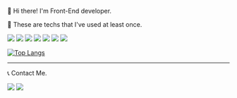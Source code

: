 👋  Hi there! I'm Front-End developer.



🔎  These are techs that I've used at least once.

<img src="https://img.shields.io/badge/HTML-blue?style=flat"/> <img src="https://img.shields.io/badge/Javascript-yellow?style=flat"/> <img src="https://img.shields.io/badge/Vue-43b883?style=flat"/> <img src="https://img.shields.io/badge/React-61dbfb?style=flat"/> <img src="https://img.shields.io/badge/Nuxt-3fb27e?style=flat"/> <img src="https://img.shields.io/badge/CSS3-pink?style=flat"/> <img src="https://img.shields.io/badge/SCSS-c96195?style=flat"/>

[![Top Langs](https://github-readme-stats.vercel.app/api/top-langs/?username=look212&layout=compact)](https://github.com/anuraghazra/github-readme-stats)

---

📞  Contact Me.

<a href="https://look212.notion.site/Hi-I-m-Bohwa-a2131217be5b4cdab4dd083fd261c986" target="_blank"><img src="https://img.shields.io/badge/My_history-black?style=for-the-badge&logo=notion&logoColor=white"/></a> <a href="mailto:jobong212@gmail.com"><img src="https://img.shields.io/badge/jobong212@gmail.com-EA4335?style=for-the-badge&logo=gmail&logoColor=white"/></a>
